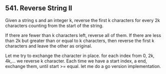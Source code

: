 ## 541. Reverse String II

Given a string s and an integer k, reverse the first k characters for every 2k characters counting from the start of the string.

If there are fewer than k characters left, reverse all of them. If there are less than 2k but greater than or equal to k characters, then reverse the first k characters and leave the other as original.

Let me try to exchange the character in place. for each index from 0, 2k, 4k,... we reverse k character. Each time we have a start index, a end, exchange them, until start >= equal. let me do a go version implementation.